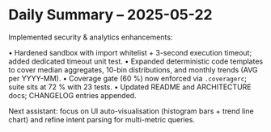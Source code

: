 # Daily Summary – 2025-05-22

Implemented security & analytics enhancements:

• Hardened sandbox with import whitelist + 3-second execution timeout; added dedicated timeout unit test.
• Expanded deterministic code templates to cover median aggregates, 10-bin distributions, and monthly trends (AVG per YYYY-MM).
• Coverage gate (60 %) now enforced via `.coveragerc`; suite sits at 72 % with 23 tests.
• Updated README and ARCHITECTURE docs; CHANGELOG entries appended.

Next assistant: focus on UI auto-visualisation (histogram bars + trend line chart) and refine intent parsing for multi-metric queries. 